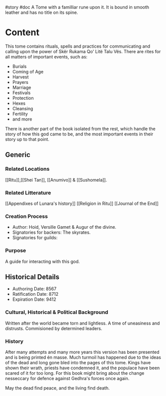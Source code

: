 #story #doc
A Tome with a familliar rune upon it. It is bound in smooth leather and has no title on its spine.
# Content
This tome contains rituals, spells and practices for communicating and calling upon the power of Skër Rukama Qo' Litë Talu Vës. 
There are rites for all matters of important events, such as:
- Burials
- Coming of Age
- Harvest
- Prayers
- Marriage
- Festivals
- Protection 
- Hexes
- Cleansing 
- Fertility 
- and more

There is another part of the book isolated from the rest, which handle the story of how this god came to be, and the most important events in their story up to that point.

## Generic
### Related Locations
[[Ritu]],[[Shei Tan]], [[Anumivo]] & [[Sushomela]].
### Related Litterature
[[Appendixes of Lunara's history]]
[[Religion in Ritu]]
[[Journal of the End]]
### Creation Process
- Author: Hoid, Versille Gamet & Augur of the divine.
- Signatories for backers: The skyrates.
- Signatories for guilds: 

### Purpose
A guide for interacting with this god.

## Historical Details
- Authoring Date: 8567
- Ratification Date: 8712
- Expiration Date: 9412

### Cultural, Historical & Political Background
Written after the world became torn and lightless. A time of uneasiness and distrusts.
Commisioned by determined leaders.
### History
After many attempts and many more years this version has been presented and is being printed én masse.
Much turmoil has happened due to the ideas of the dead and long gone bled into the pages of this tome. Kings have shown their wrath, priests have condemned it, and the populace have been scared of it for too long. 
For this book might bring about the change nesseccary for defence against Gedhra's forces once again. 

May the dead find peace, and the living find death.